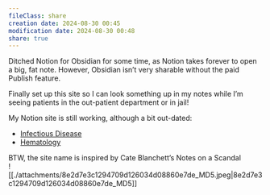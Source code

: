 ```yaml
---
fileClass: share
creation date: 2024-08-30 00:45
modification date: 2024-08-30 00:48
share: true
---
```

Ditched Notion for Obsidian for some time, as Notion takes forever to open a big, fat note. However, Obsidian isn’t very sharable without the paid Publish feature.  
  
Finally set up this site so I can look something up in my notes while I’m seeing patients in the out-patient department or in jail!  
  
My Notion site is still working, although a bit out-dated:  
- [Infectious Disease](https://didiowen.notion.site/336e4bf161d347f1a4ef74a78c55aade?v=1c01c8b26b084d9d92605f5ded2f27ce&pvs=74)  
- [Hematology](https://didiowen.notion.site/Hematology-b1a003097226464d9b6e861560fe7dc7?pvs=74)  
  
BTW, the site name is inspired by Cate Blanchett’s Notes on a Scandal  
![[./attachments/8e2d7e3c1294709d126034d08860e7de_MD5.jpeg|8e2d7e3c1294709d126034d08860e7de_MD5]]
